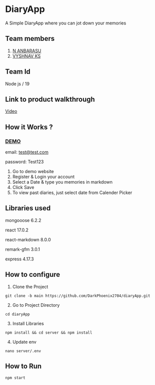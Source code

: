 # DiaryApp
A Simple DiaryApp where you can jot down your memories

## Team members
1. [N ANBARASU](https://github.com/DarkPhoenix2704)
2. [VYSHNAV KS](https://github.com/Vyshnav-KS)

## Team Id
Node js / 19

## Link to product walkthrough
[Video](https://www.loom.com/share/579aa116799f4a07bdc0302cfde7e6ef)

## How it Works ?
### [DEMO](https://diary2704.herokuapp.com/)

email: test@test.com

password: Test123

1. Go to demo website
2. Register & Login your account
3. Select a Date & type you memories in markdown
4. Click Save
5. To view past diaries, just select date from Calender Picker

## Libraries used
mongooose 6.2.2

react 17.0.2

react-markdown 8.0.0

remark-gfm 3.0.1

express 4.17.3

## How to configure
1. Clone the Project
```
git clone -b main https://github.com/DarkPhoenix2704/diaryApp.git
```
2. Go to Project Directory
```
cd diaryApp
```

3. Install Libraries
```
npm install && cd server && npm install
```

4. Update env
```
nano server/.env
```
## How to Run
```
npm start
```
